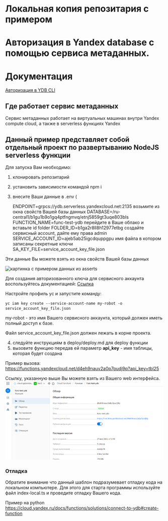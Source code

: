 # Локальная копия репозитария с примером

# Авторизация в Yandex database c помощью сервиса метаданных.

# Документация
[Авторизация в YDB CLI](https://cloud.yandex.ru/docs/ydb/concepts/connect)

## Где работает сервис метаданных
Сервис метаданных работает на виртуальных машинах внутри Yandex compute cloud, а также в serverless функциях Yandex

## Данный пример представляет собой отдельный проект по развертыванию NodeJS serverless функции

Для запуска Вам необходимо:

1. клонировать репозитарий
2. установить зависимости командой npm i
3. внесите Ваши данные в .env (
 
   ENDPOINT=grpcs://ydb.serverless.yandexcloud.net:2135
   возьмите из окна свойств Вашей базы данных
   DATABASE=/ru-central1/b1gu1b9o1gq4ptfngmvq/etnj5859gt3uqe803bls
   FUNCTION_NAME=func-test-ydb
   перейдите в Ваше облако и вставьте id folder
   FOLDER_ID=b1ga2r8ll8h12977etbg
   создайте сервисный account, дайте ему права admin   SERVICE_ACCOUNT_ID=ajeb5ab25igcdquppgpu
   имя файла в котором записаны секретные ключи 
   SA_KEY_FILE=service_account_key_file.json

 Эти данные Вы можете взять из окна свойств Вашей базы данных

![картинка с примером данных из asserts](./asserts/2021-12-09_16-14-46.png)

Для создания авторизованного ключа для сервисного аккаунта воспользуйтесь документацией: [Ссылка](https://cloud.yandex.ru/docs/iam/operations/authorized-key/create)

Настройте профиль yc и запустите команду:
```
yc iam key create --service-account-name my-robot -o service_account_key_file.json
```

my-robot - это имя Вашего сервисного аккаунта, который должен иметь полный доступ к базе.

Файл service_account_key_file.json должен лежать в корне проекта.


4. следуйте инструкциям в deploy/deploy.md для deploy функции
5. вызовите функцию передав ей параметр **api_key** - имя таблицы, которая будет создана

Пример вызова:
https://functions.yandexcloud.net/d4eh9nauv2a0p7pudj9p?api_key=tbl25

Ссылку, указанную выше Вы можете взять из Вашего web интерфейса.
![картинка с примером данных из asserts](./asserts/2022-05-27_12-26-08.png)


### Отладка
Обратите внимание что данный шаблон подразумевает отладку кода на локальном компьютере. Для этого для старта программы используйте файл index-local.ts и проведите отладку Вашего кода.


Пример на python
https://cloud.yandex.ru/docs/functions/solutions/connect-to-ydb#create-function
